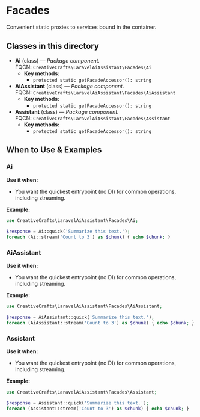 # Facades

Convenient static proxies to services bound in the container.

## Classes in this directory
- **Ai** (class) — *Package component.*  
  FQCN: `CreativeCrafts\LaravelAiAssistant\Facades\Ai`
  - **Key methods:**
    - `protected static getFacadeAccessor(): string`
- **AiAssistant** (class) — *Package component.*  
  FQCN: `CreativeCrafts\LaravelAiAssistant\Facades\AiAssistant`
  - **Key methods:**
    - `protected static getFacadeAccessor(): string`
- **Assistant** (class) — *Package component.*  
  FQCN: `CreativeCrafts\LaravelAiAssistant\Facades\Assistant`
  - **Key methods:**
    - `protected static getFacadeAccessor(): string`

## When to Use & Examples
### Ai
**Use it when:**
- You want the quickest entrypoint (no DI) for common operations, including streaming.

**Example:**
```php
use CreativeCrafts\LaravelAiAssistant\Facades\Ai;

$response = Ai::quick('Summarize this text.');
foreach (Ai::stream('Count to 3') as $chunk) { echo $chunk; }
```

### AiAssistant
**Use it when:**
- You want the quickest entrypoint (no DI) for common operations, including streaming.

**Example:**
```php
use CreativeCrafts\LaravelAiAssistant\Facades\AiAssistant;

$response = AiAssistant::quick('Summarize this text.');
foreach (AiAssistant::stream('Count to 3') as $chunk) { echo $chunk; }
```

### Assistant
**Use it when:**
- You want the quickest entrypoint (no DI) for common operations, including streaming.

**Example:**
```php
use CreativeCrafts\LaravelAiAssistant\Facades\Assistant;

$response = Assistant::quick('Summarize this text.');
foreach (Assistant::stream('Count to 3') as $chunk) { echo $chunk; }
```
